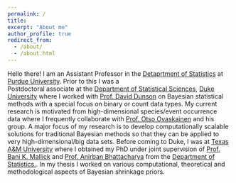 ```yaml
---
permalink: /
title: 
excerpt: "About me"
author_profile: true
redirect_from: 
  - /about/
  - /about.html
---
```


Hello there! I am an Assistant Professor in the [Detaprtment of Statistics](https://www.stat.purdue.edu/) at [Purdue University](https://www.purdue.edu/). Prior to this I was a  
Postdoctoral associate at the [Department of Statistical Sciences](https://www.stat.duke.edu/), [Duke University](https://www.duke.edu/) where I worked with [Prof. David Dunson](https://stat.duke.edu/people/david-b-dunson) on Bayesian statistical methods with a special focus on binary or count data types. My current research is motivated from high-dimensional species/event occurrence data where I frequently collaborate with [Prof. Otso Ovaskainen](https://researchportal.helsinki.fi/en/persons/otso-ovaskainen) and his group. A major focus of my research is to develop computationally scalable solutions for traditional Bayesian methods so that they can be applied to very high-dimensional/big data sets. Before coming to Duke, I was at [Texas A&M University](https://www.tamu.edu/) where I obtained my PhD under joint supervision of [Prof. Bani K. Mallick](http://www.stat.tamu.edu/~bmallick/) and [Prof. Anirban Bhattacharya](https://www.stat.tamu.edu/~anirbanb/) from the [Department of Statistics.](https://www.stat.tamu.edu/). In my thesis I worked on various computational, theoretical and methodological aspects of Bayesian shrinkage priors. 
